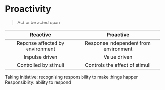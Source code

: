 # Proactivity

> Act or be acted upon

|            Reactive             |               Proactive               |
| :-----------------------------: | :-----------------------------------: |
| Reponse affected by environment | Response independent from environment |
|         Impulse driven          |             Value driven              |
|      Controlled by stimuli      |    Controls the effect of stimuli     |

Taking initiative: recognising responsibility to make things happen
Responsibility: ability to respond
